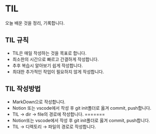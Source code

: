 # TIL
오늘 배운 것을 정리, 기록합니다.
## TIL 규칙
* TIL은 매일 작성하는 것을 목표로 합니다.
* 최소한의 시간으로 빠르고 간결하게 작성합니다.
* 추후 복습시 알아보기 쉽게 작성합니다.
* 최대한 추가적인 작업이 필요하지 않게 작성합니다.
## TIL 작성방법
* MarkDown으로 작성합니다.
* Notion 또는 vscode에서 작성 후 git init폴더로 옳겨 commit, push합니다.
* TIL → dir → file의 경로에 작성합니다.
=======
* Notion또는 vscode에서 작성 후 git init폴더로 옳겨 commit, push합니다.
* TIL → 디렉토리 → 파일의 경로로 작성합니다.

